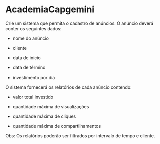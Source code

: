 # AcademiaCapgemini

Crie um sistema que permita o cadastro de anúncios. O anúncio deverá conter os seguintes dados:

- nome do anúncio

- cliente

- data de início

- data de término

- investimento por dia

 

O sistema fornecerá os relatórios de cada anúncio contendo:

- valor total investido

- quantidade máxima de visualizações

- quantidade máxima de cliques

- quantidade máxima de compartilhamentos


Obs: Os relatórios poderão ser filtrados por intervalo de tempo e cliente.
